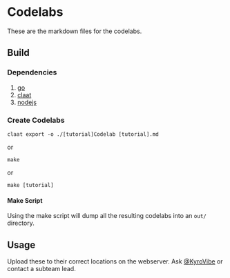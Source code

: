 # Codelabs

These are the markdown files for the codelabs.

## Build

### Dependencies

1. [go](https://go.dev/doc/install)
2. [claat](https://pkg.go.dev/github.com/googlecodelabs/tools/claat#section-readme)
3. [nodejs](https://nodejs.org/en/download/)

### Create Codelabs

`claat export -o ./[tutorial]Codelab [tutorial].md`

or

`make`

or

`make [tutorial]`

#### Make Script

Using the make script will dump all the resulting codelabs into an `out/` directory.

## Usage

Upload these to their correct locations on the webserver. Ask [@KyroVibe](https://github.com/KyroVibe) or contact a subteam lead.
